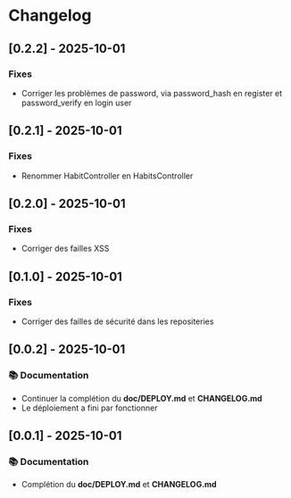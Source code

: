 # Changelog

## [0.2.2] - 2025-10-01

### Fixes

- Corriger les problèmes de password, via password_hash en register et password_verify en login user

## [0.2.1] - 2025-10-01

### Fixes

- Renommer HabitController en HabitsController

## [0.2.0] - 2025-10-01

### Fixes

- Corriger des failles XSS

## [0.1.0] - 2025-10-01

### Fixes

- Corriger des failles de sécurité dans les repositeries

## [0.0.2] - 2025-10-01

### 📚 Documentation

- Continuer la complétion du __doc/DEPLOY.md__ et __CHANGELOG.md__
- Le déploiement a fini par fonctionner
	
## [0.0.1] - 2025-10-01

### 📚 Documentation

- Complétion du __doc/DEPLOY.md__ et __CHANGELOG.md__